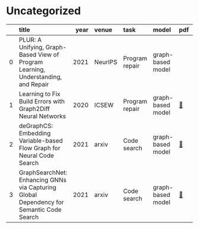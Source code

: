 # Uncategorized
|    | title                                                                                   |   year | venue   | task           | model             | pdf                                        | code                                                 |
|---:|:----------------------------------------------------------------------------------------|-------:|:--------|:---------------|:------------------|:-------------------------------------------|:-----------------------------------------------------|
|  0 | PLUR: A Unifying, Graph-Based View of Program Learning, Understanding, and Repair       |   2021 | NeurIPS | Program repair | graph-based model |                                            | [:octocat:](https://github.com/google-research/plur) |
|  1 | Learning to Fix Build Errors with Graph2Diff Neural Networks                            |   2020 | ICSEW   | Program repair | graph-based model | [📑](https://arxiv.org/abs/1911.01205)     |                                                      |
|  2 | deGraphCS: Embedding Variable-based Flow Graph for Neural Code Search                   |   2021 | arxiv   | Code search    | graph-based model | [📑](https://arxiv.org/abs/2103.13020)     | [:octocat:](https://github.com/degraphcs/DeGraphCS)  |
|  3 | GraphSearchNet: Enhancing GNNs via Capturing Global Dependency for Semantic Code Search |   2021 | arxiv   | Code search    | graph-based model | [📑](https://arxiv.org/pdf/2111.02671.pdf) |                                                      |
